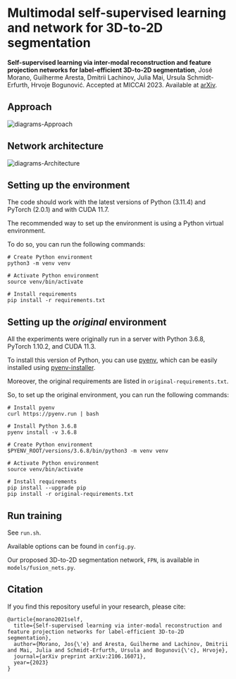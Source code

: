 # Multimodal self-supervised learning and network for 3D-to-2D segmentation


**Self-supervised learning via inter-modal reconstruction and feature projection networks for label-efficient 3D-to-2D segmentation**, José Morano, Guilherme Aresta, Dmitrii Lachinov, Julia Mai, Ursula Schmidt-Erfurth, Hrvoje Bogunović. Accepted at MICCAI 2023. Available at [arXiv](...).

## Approach

![diagrams-Approach](https://github.com/j-morano/SSL-3D-to-2D/assets/48717183/31aa21fc-6a0f-41ad-b410-7d1aaefca79a)

## Network architecture

![diagrams-Architecture](https://github.com/j-morano/SSL-3D-to-2D/assets/48717183/40fb6b7c-2479-46e7-aa21-4dc180967e10)


## Setting up the environment

The code should work with the latest versions of Python (3.11.4) and PyTorch (2.0.1) and with CUDA 11.7.

The recommended way to set up the environment is using a Python virtual environment.

To do so, you can run the following commands:

```shell
# Create Python environment
python3 -m venv venv

# Activate Python environment
source venv/bin/activate

# Install requirements
pip install -r requirements.txt
```


## Setting up the _original_ environment

All the experiments were originally run in a server with Python 3.6.8, PyTorch 1.10.2, and CUDA 11.3.

To install this version of Python, you can use [pyenv](https://github.com/pyenv/pyenv), which can be easily installed using [pyenv-installer](https://github.com/pyenv/pyenv-installer).

Moreover, the original requirements are listed in `original-requirements.txt`.

So, to set up the original environment, you can run the following commands:

```shell
# Install pyenv
curl https://pyenv.run | bash

# Install Python 3.6.8
pyenv install -v 3.6.8

# Create Python environment
$PYENV_ROOT/versions/3.6.8/bin/python3 -m venv venv

# Activate Python environment
source venv/bin/activate

# Install requirements
pip install --upgrade pip
pip install -r original-requirements.txt
```


## Run training

See `run.sh`.

Available options can be found in `config.py`.

Our proposed 3D-to-2D segmentation network, `FPN`, is available in `models/fusion_nets.py`.


## Citation

If you find this repository useful in your research, please cite:

```
@article{morano2021self,
  title={Self-supervised learning via inter-modal reconstruction and feature projection networks for label-efficient 3D-to-2D segmentation},
  author={Morano, Jos{\'e} and Aresta, Guilherme and Lachinov, Dmitrii and Mai, Julia and Schmidt-Erfurth, Ursula and Bogunovi{\'c}, Hrvoje},
  journal={arXiv preprint arXiv:2106.16071},
  year={2023}
}
```
